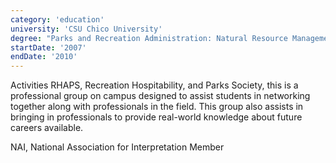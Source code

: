 ```yaml
---
category: 'education'
university: 'CSU Chico University'
degree: "Parks and Recreation Administration: Natural Resource Management: Human Dimensions"
startDate: '2007'
endDate: '2010'
---
```


Activities 
RHAPS, Recreation Hospitability, and Parks Society, this is a professional group on campus designed to assist students in networking together along with professionals in the field. This group also assists in bringing in professionals to provide real-world knowledge about future careers available. 

NAI, National Association for Interpretation Member